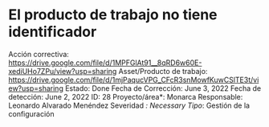 # El producto de trabajo no tiene identificador

Acción correctiva: https://drive.google.com/file/d/1MPFGlAt91__8qRD6w60E-xediUHo7ZPu/view?usp=sharing
Asset/Producto de trabajo: https://drive.google.com/file/d/1mjPaqucVPG_CFcR3snMowfKuwCSlTE3t/view?usp=sharing
Estado: Done
Fecha de Corrección: June 3, 2022
Fecha de detección: June 2, 2022
ID: 28
Proyecto/área*: Monarca
Responsable: Leonardo Alvarado Menéndez
Severidad *: Necessary
Tipo*: Gestión de la configuración